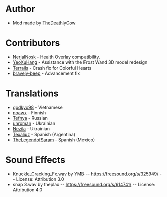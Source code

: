 # Author 

* Mod made by [TheDeathlyCow](https://github.com/TheDeathlyCow/)

# Contributors

* [NerjalNosk](https://github.com/NerjalNosk) - Health Overlay compatibility.
* [YeoXuHang](https://github.com/YeoXuHang) - Assistance with the Frost Wand 3D model redesign
* [Terrails](https://github.com/terrails) - Crash fix for Colorful Hearts
* [bravely-beep](https://github.com/bravely-beep) - Advancement fix

# Translations

* [godkyo98](https://github.com/godkyo98) - Vietnamese
* [noawx](https://github.com/noawx) - Finnish
* [Tefnya](https://github.com/tefnya) - Russian
* [unroman](https://github.com/unroman) - Ukrainian
* [Nezila](https://github.com/nezila) - Ukrainian
* [Texaliuz](https://github.com/Texaliuz) - Spanish (Argentina)
* [TheLegendofSaram](https://github.com/TheLegendofSaram) - Spanish (Mexico)

# Sound Effects

* Knuckle_Cracking_Fx.wav by YMB -- https://freesound.org/s/325949/ -- License: Attribution 3.0
* snap 3.wav by theplax -- https://freesound.org/s/614741/ -- License: Attribution 4.0